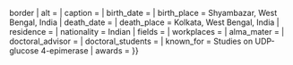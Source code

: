 border | alt = | caption = | birth_date = | birth_place = Shyambazar, West Bengal, India | death_date = | death_place = Kolkata, West Bengal, India | residence = | nationality = Indian | fields = | workplaces = | alma_mater = | doctoral_advisor = | doctoral_students = | known_for = Studies on UDP-glucose 4-epimerase | awards = }}
